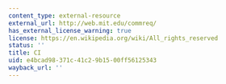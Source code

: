 ```yaml
---
content_type: external-resource
external_url: http://web.mit.edu/commreq/
has_external_license_warning: true
license: https://en.wikipedia.org/wiki/All_rights_reserved
status: ''
title: CI
uid: e4bcad98-371c-41c2-9b15-00ff56125343
wayback_url: ''
---
```

